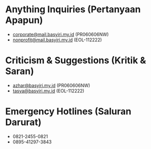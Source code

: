 # Anything Inquiries (Pertanyaan Apapun)

* corporate@mail.basyiri.my.id (PR060606NW)
* nonprofit@mail.basyiri.my.id (EOL-112222)

# Criticism & Suggestions (Kritik & Saran)

* azhar@basyiri.my.id (PR060606NW)
* tasya@basyiri.my.id (EOL-112222)

# Emergency Hotlines (Saluran Darurat)
* 0821-2455-0821
* 0895-41297-3843
